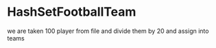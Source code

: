 # HashSetFootballTeam
we are taken 100 player from file and divide them by 20 and assign into teams
